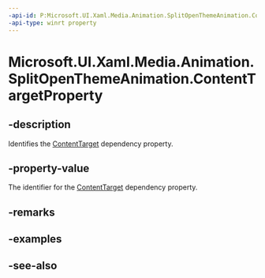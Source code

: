 ```yaml
---
-api-id: P:Microsoft.UI.Xaml.Media.Animation.SplitOpenThemeAnimation.ContentTargetProperty
-api-type: winrt property
---
```


<!-- Property syntax
public Windows.UI.Xaml.DependencyProperty ContentTargetProperty { get; }
-->

# Microsoft.UI.Xaml.Media.Animation.SplitOpenThemeAnimation.ContentTargetProperty

## -description
Identifies the [ContentTarget](splitopenthemeanimation_contenttarget.md) dependency property.

## -property-value
The identifier for the [ContentTarget](splitopenthemeanimation_contenttarget.md) dependency property.

## -remarks

## -examples

## -see-also
